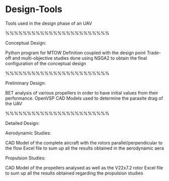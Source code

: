 # Design-Tools
Tools used in the design phase of an UAV

%%%%%%%%%%%%%%%%%%%%%%%%

Conceptual Design:

Python program for MTOW Definition coupled with the design point
Trade-off and multi-objective studies done using NSGA2 to obtain the final configuration of the conceptual design

%%%%%%%%%%%%%%%%%%%%%%%%

Preliminary Design:

BET analysis of various propellers in order to have initial values from their performance. 
OpenVSP CAD Models used to determine the parasite drag of the UAV

%%%%%%%%%%%%%%%%%%%%%%%%

Detailed Design:

Aerodynamic Studies:

CAD Model of the complete aircraft with the rotors parallel/perpendicular to the flow
Excel file to sum up all the results obtained in the aerodynamic aera

Propulsion Studies:

CAD Model of the propellers analysed as well as the V22x7.2 rotor
Excel file to sum up all the results obtained regarding the propulsion studies
